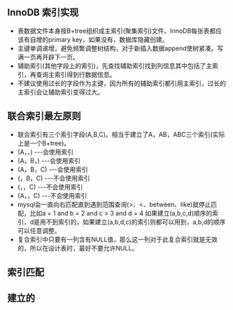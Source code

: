 ## InnoDB 索引实现
* 表数据文件本身按B+tree组织成主索引(聚集索引)文件。InnoDB每张表都应该有自增的primary key，如果没有，数据库隐藏创建。
* 主键单调递增，避免频繁调整树结构，对于新插入数据append使树紧凑。写满一页再开辟下一页。
* 辅助索引(其他字段上的索引)，先查找辅助索引找到列信息其中包括了主索引，再查询主索引得到行数据信息。
* 不建议使用过长的字段作为主键，因为所有的辅助索引都引用主索引，过长的主索引会让辅助索引变得过大。
## 联合索引最左原则
* 联合索引有三个索引字段(A,B,C)。相当于建立了A，AB，ABC三个索引(实际上是一个B+tree)。
* (A，，)     ---会使用索引  
* (A，B，)    ---会使用索引
* (A，B，C)   ---会使用索引
* (，B，C)    ---不会使用索引
* (，，C)     ---不会使用索引
* (A，，C)    ---不会使用索引
* mysql会一直向右匹配直到遇到范围查询(>、<、between、like)就停止匹配，比如a = 1 and b = 2 and c > 3 and d = 4 如果建立(a,b,c,d)顺序的索引，d是用不到索引的，如果建立(a,b,d,c)的索引则都可以用到，a,b,d的顺序可以任意调整。
* 复合索引中只要有一列含有NULL值，那么这一列对于此复合索引就是无效的，所以在设计表时，最好不要允许NULL。
## 索引匹配
## 建立的

